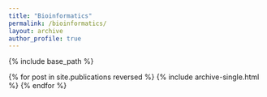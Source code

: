 ```yaml
---
title: "Bioinformatics"
permalink: /bioinformatics/
layout: archive
author_profile: true
---
```


{% include base_path %}

{% for post in site.publications reversed %}
  {% include archive-single.html %}
{% endfor %}
